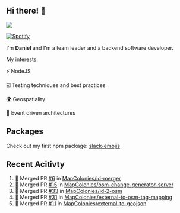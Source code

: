 ## Hi there! 👋

<p>
  <img src="https://github-readme-stats.vercel.app/api?username=syncush&theme=tokyonight">
</p>

[![Spotify](https://novatorem-rust.vercel.app/api/spotify)](https://open.spotify.com/user/syncush)

I'm **Daniel** and I'm a team leader and a backend software developer.

My interests:

⚡ NodeJS

☑️ Testing techniques and best practices

🌍 Geospatiality

🧠 Event driven architectures

## Packages
Check out my first npm package: [slack-emojis](https://www.npmjs.com/package/slack-emojis)

## Recent Acitivty
<!--START_SECTION:activity-->
1. 🎉 Merged PR [#6](https://github.com/MapColonies/id-merger/pull/6) in [MapColonies/id-merger](https://github.com/MapColonies/id-merger)
2. 🎉 Merged PR [#15](https://github.com/MapColonies/osm-change-generator-server/pull/15) in [MapColonies/osm-change-generator-server](https://github.com/MapColonies/osm-change-generator-server)
3. 🎉 Merged PR [#33](https://github.com/MapColonies/id-2-osm/pull/33) in [MapColonies/id-2-osm](https://github.com/MapColonies/id-2-osm)
4. 🎉 Merged PR [#31](https://github.com/MapColonies/external-to-osm-tag-mapping/pull/31) in [MapColonies/external-to-osm-tag-mapping](https://github.com/MapColonies/external-to-osm-tag-mapping)
5. 🎉 Merged PR [#11](https://github.com/MapColonies/external-to-geojson/pull/11) in [MapColonies/external-to-geojson](https://github.com/MapColonies/external-to-geojson)
<!--END_SECTION:activity-->
